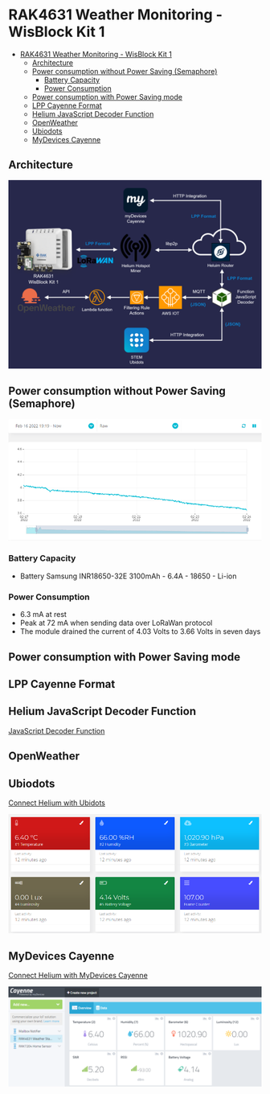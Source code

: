 # RAK4631 Weather Monitoring - WisBlock Kit 1

- [RAK4631 Weather Monitoring - WisBlock Kit 1](#rak4631-weather-monitoring---wisblock-kit-1)
  - [Architecture](#architecture)
  - [Power consumption without Power Saving (Semaphore)](#power-consumption-without-power-saving-semaphore)
    - [Battery Capacity](#battery-capacity)
    - [Power Consumption](#power-consumption)
  - [Power consumption with Power Saving mode](#power-consumption-with-power-saving-mode)
  - [LPP Cayenne Format](#lpp-cayenne-format)
  - [Helium JavaScript Decoder Function](#helium-javascript-decoder-function)
  - [OpenWeather](#openweather)
  - [Ubiodots](#ubiodots)
  - [MyDevices Cayenne](#mydevices-cayenne)
 

## Architecture

![architecture](./docs/gallery/Architecture.png)

## Power consumption without Power Saving (Semaphore)

![RAK4631](./docs/gallery/Battery_Voltage_Without_Power_Saving.png)

### Battery Capacity

- Battery Samsung INR18650-32E 3100mAh - 6.4A - 18650 - Li-ion

### Power Consumption 

- 6.3 mA at rest  
- Peak at 72 mA when sending data over LoRaWan protocol
- The module drained the current of 4.03 Volts to 3.66 Volts in seven days

## Power consumption with Power Saving mode

## LPP Cayenne Format

## Helium JavaScript Decoder Function

[JavaScript Decoder Function](https://gist.github.com/vhuynen/4147d0d65edb16d525ade26eb0dfb34a)

## OpenWeather

## Ubiodots

[Connect Helium with Ubidots](https://help.ubidots.com/en/articles/5008195-plugins-connect-helium-with-ubidots)

![RAK4631 Dashboard with Ubidots](./docs/gallery/ubidots.png)

## MyDevices Cayenne

[Connect Helium with MyDevices Cayenne](https://docs.helium.com/use-the-network/console/integrations/mydevices-cayenne/)

![RAK4631 Dashboard with My Devices Cayenne](./docs/gallery/my_devices_cayenne.png)

